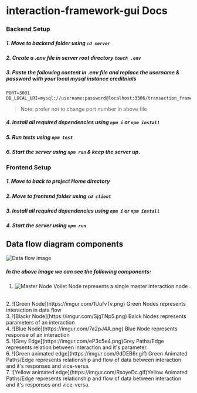 # interaction-framework-gui Docs
### Backend Setup
##### 1. Move to backend folder using `cd server`
##### 2. Create a .env file in server root directory `touch .env`
##### 3. Paste the following content in .env file and replace the username & password with your local mysql instance creditnials
    PORT=3001
    DB_LOCAL_URI=mysql://username:password@localhost:3306/transaction_framework
>Note:  prefer not to change port number in above file

##### 4. Install all required dependencies using `npm i` or `npm install`

##### 5. Run tests using `npm test`
##### 6. Start the server using `npm run` & keep the server up.

### Frontend Setup
##### 1. Move to back to project Home directory
##### 2. Move to frontend folder using `cd client `
##### 3. Install all required dependencies using `npm i` or `npm install`
##### 4. Start the server using `npm run`


## Data flow diagram components
![Data flow image](https://i.imgur.com/6FCu4mR.gif)
<br/>
##### In the above Image we can see the following components:
1.  ![Master Node](https://imgur.com/fmqgd7t.png) Voilet  Node represents a single master interaction node . 
<br/>
2. ![Green Node](https://imgur.com/1UufvTv.png) Green  Nodes represents interaction in data flow
<br/>
3. ![Blackr Node](https://imgur.com/SjgTNp5.png) Balck Nodes represents parameters of an interaction
<br/>
4. ![Blue Node](https://imgur.com/7a2pJ4A.png) Blue Node  represents response of an interaction
<br/>
5. ![Grey Edge](https://imgur.com/eP3c5e4.png)Grey Paths/Edge represents relation between interaction and it's parameter.
<br/>
6.  ![Green animated edge](https://imgur.com/9dDEB6r.gif) Green Animated Paths/Edge represents relationship and flow of data between interaction and it's responses and vice-versa.
<br/>
7. ![Yellow animated edge](https://imgur.com/RsoyeDc.gif)Yellow Animated Paths/Edge represents relationship and flow of data between interaction and it's responses and vice-versa.




